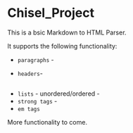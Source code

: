 # Chisel_Project
This is a bsic Markdown to HTML Parser.

It supports the following functionality: 

* `paragraphs` - <p> </p>
* `headers`- <h2> </h2>
* `lists` - unordered/ordered - <ul> </ul> <ol> </ol>
* `strong tags` - <strong> </strong>
* `em tags` <em> </em>

More functionality to come. 
